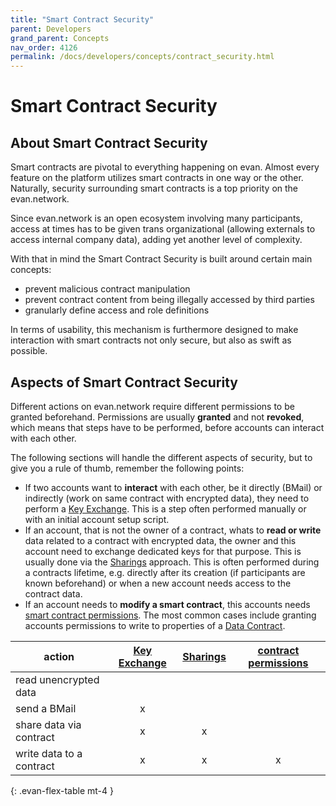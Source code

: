 ```yaml
---
title: "Smart Contract Security"
parent: Developers
grand_parent: Concepts
nav_order: 4126
permalink: /docs/developers/concepts/contract_security.html
---
```


# Smart Contract Security

## About Smart Contract Security
Smart contracts are pivotal to everything happening on evan. Almost every feature on the platform utilizes smart contracts in one way or the other. Naturally, security surrounding smart contracts is a top priority on the evan.network.

Since evan.network is an open ecosystem involving many participants, access at times has to be given trans organizational (allowing externals to access internal company data), adding yet another level of complexity.

With that in mind the Smart Contract Security is built around certain main concepts:
- prevent malicious contract manipulation
- prevent contract content from being illegally accessed by third parties
- granularly define access and role definitions

In terms of usability, this mechanism is furthermore designed to make interaction with smart contracts not only secure, but also as swift as possible.


## Aspects of Smart Contract Security
Different actions on evan.network require different permissions to be granted beforehand. Permissions are usually **granted** and not **revoked**, which means that steps have to be performed, before accounts can interact with each other.

The following sections will handle the different aspects of security, but to give you a rule of thumb, remember the following points:

- If two accounts want to **interact** with each other, be it directly (BMail) or indirectly (work on same contract with encrypted data), they need to perform a [Key Exchange](/docs/developers/concepts/key_exchange). This is a step often performed manually or with an initial account setup script.
- If an account, that is not the owner of a contract, whats to **read or write** data related to a contract with encrypted data, the owner and this account  need to exchange dedicated keys for that purpose. This is usually done via the [Sharings](/docs/developers/concepts/sharings) approach. This is often performed during a contracts lifetime, e.g. directly after its creation (if participants are known beforehand) or when a new account needs access to the contract data.
- If an account needs to **modify a smart contract**, this accounts needs [smart contract permissions](docs/developers/concepts/smart-contract-permissions). The most common cases include granting accounts permissions to write to properties of a [Data Contract](/docs/developers/concepts/data-contract.html).

| action                   | [Key Exchange](/docs/developers/concepts/key_exchange) | [Sharings](/docs/developers/concepts/sharings) | [contract permissions](/docs/developers/concepts/ract-permissions) |
| ---                      | :-: | :-: | :-: |
| read unencrypted data    |     |     |     |
| send a BMail             |  x  |     |     |
| share data via contract  |  x  |  x  |     |
| write data to a contract |  x  |  x  |  x  |
{: .evan-flex-table mt-4 }
